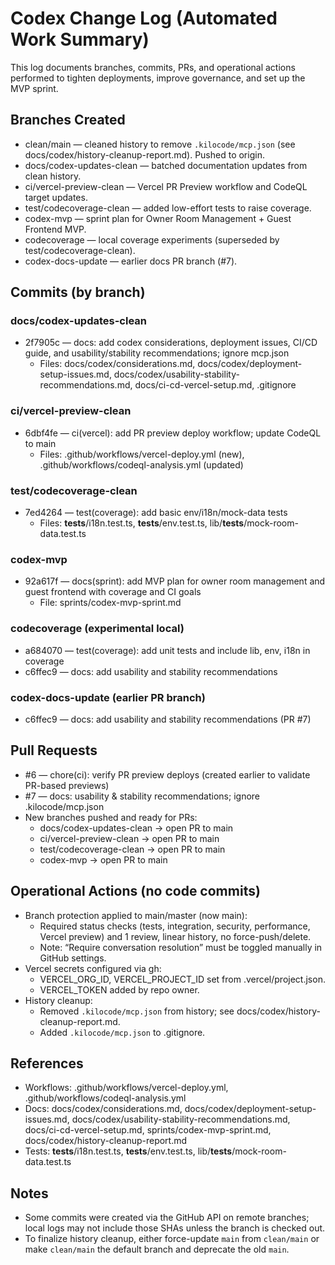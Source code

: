 # Codex Change Log (Automated Work Summary)

This log documents branches, commits, PRs, and operational actions performed to tighten deployments, improve governance, and set up the MVP sprint.

## Branches Created
- clean/main — cleaned history to remove `.kilocode/mcp.json` (see docs/codex/history-cleanup-report.md). Pushed to origin.
- docs/codex-updates-clean — batched documentation updates from clean history.
- ci/vercel-preview-clean — Vercel PR Preview workflow and CodeQL target updates.
- test/codecoverage-clean — added low-effort tests to raise coverage.
- codex-mvp — sprint plan for Owner Room Management + Guest Frontend MVP.
- codecoverage — local coverage experiments (superseded by test/codecoverage-clean).
- codex-docs-update — earlier docs PR branch (#7).

## Commits (by branch)

### docs/codex-updates-clean
- 2f7905c — docs: add codex considerations, deployment issues, CI/CD guide, and usability/stability recommendations; ignore mcp.json
  - Files: docs/codex/considerations.md, docs/codex/deployment-setup-issues.md, docs/codex/usability-stability-recommendations.md, docs/ci-cd-vercel-setup.md, .gitignore

### ci/vercel-preview-clean
- 6dbf4fe — ci(vercel): add PR preview deploy workflow; update CodeQL to main
  - Files: .github/workflows/vercel-deploy.yml (new), .github/workflows/codeql-analysis.yml (updated)

### test/codecoverage-clean
- 7ed4264 — test(coverage): add basic env/i18n/mock-data tests
  - Files: __tests__/i18n.test.ts, __tests__/env.test.ts, lib/__tests__/mock-room-data.test.ts

### codex-mvp
- 92a617f — docs(sprint): add MVP plan for owner room management and guest frontend with coverage and CI goals
  - File: sprints/codex-mvp-sprint.md

### codecoverage (experimental local)
- a684070 — test(coverage): add unit tests and include lib, env, i18n in coverage
- c6ffec9 — docs: add usability and stability recommendations

### codex-docs-update (earlier PR branch)
- c6ffec9 — docs: add usability and stability recommendations (PR #7)

## Pull Requests
- #6 — chore(ci): verify PR preview deploys (created earlier to validate PR-based previews)
- #7 — docs: usability & stability recommendations; ignore .kilocode/mcp.json
- New branches pushed and ready for PRs:
  - docs/codex-updates-clean → open PR to main
  - ci/vercel-preview-clean → open PR to main
  - test/codecoverage-clean → open PR to main
  - codex-mvp → open PR to main

## Operational Actions (no code commits)
- Branch protection applied to main/master (now main):
  - Required status checks (tests, integration, security, performance, Vercel preview) and 1 review, linear history, no force-push/delete.
  - Note: “Require conversation resolution” must be toggled manually in GitHub settings.
- Vercel secrets configured via gh:
  - VERCEL_ORG_ID, VERCEL_PROJECT_ID set from .vercel/project.json.
  - VERCEL_TOKEN added by repo owner.
- History cleanup:
  - Removed `.kilocode/mcp.json` from history; see docs/codex/history-cleanup-report.md.
  - Added `.kilocode/mcp.json` to .gitignore.

## References
- Workflows: .github/workflows/vercel-deploy.yml, .github/workflows/codeql-analysis.yml
- Docs: docs/codex/considerations.md, docs/codex/deployment-setup-issues.md, docs/codex/usability-stability-recommendations.md, docs/ci-cd-vercel-setup.md, sprints/codex-mvp-sprint.md, docs/codex/history-cleanup-report.md
- Tests: __tests__/i18n.test.ts, __tests__/env.test.ts, lib/__tests__/mock-room-data.test.ts

## Notes
- Some commits were created via the GitHub API on remote branches; local logs may not include those SHAs unless the branch is checked out.
- To finalize history cleanup, either force-update `main` from `clean/main` or make `clean/main` the default branch and deprecate the old `main`.
